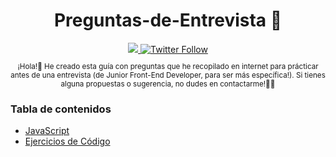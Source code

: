 <div align="center">
  <h1>Preguntas-de-Entrevista 💅</h1>

  <a class="header-badge" target="_blank" href="linkedin.com/in/thamaragerigr">
     <img src="https://img.shields.io/badge/style--5eba00.svg?label=LinkedIn&logo=linkedin&style=social">
  </a>
  
  <a class="header-badge" target="_blank" href="https://twitter.com/gerig_thamara">
    <img alt="Twitter Follow" src="https://img.shields.io/twitter/follow/gerig_thamara?style=social">
  </a>
  <sub>
   <p>¡Hola!👋 He creado esta guía con preguntas que he recopilado en internet para prácticar antes de una entrevista (de Junior Front-End Developer, para ser más específica!). Si tienes alguna propuestas o sugerencia, no dudes en contactarme!🤸‍♀️</p>
  </sub>

  <h3 align="left">Tabla de contenidos</h3>

 <ul align="left">
   <!-- <li><a href="./HTML/PreguntasHTML.md">HTML</a></li>
   <li><a href="./CSS/PreguntasCSS.md">CSS</a></li> -->
   <li><a href="./JavaScript/PreguntasJavaScript.md">JavaScript</a></li>
   <li><a href="./Ejercicios de código/EjerciciosPracticos.md">Ejercicios de Código</a></li>
 </ul>
<div>